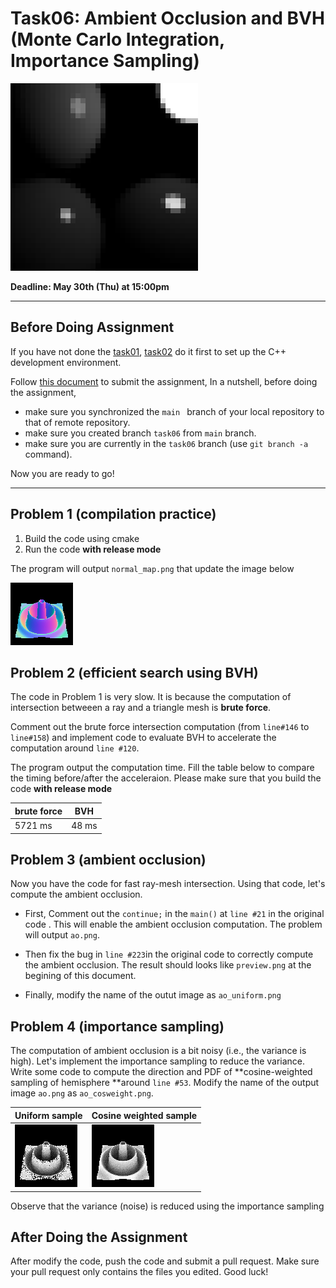# Task06: Ambient Occlusion and BVH (Monte Carlo Integration, Importance Sampling)
![preview](preview.png)

**Deadline: May 30th (Thu) at 15:00pm**

----

## Before Doing Assignment

If you have not done the [task01](../task01), [task02](../task02) do it first to set up the C++ development environment.

Follow [this document](../doc/submit.md) to submit the assignment, In a nutshell, before doing the assignment,  
- make sure you synchronized the `main ` branch of your local repository  to that of remote repository.
- make sure you created branch `task06` from `main` branch.
- make sure you are currently in the `task06` branch (use `git branch -a` command).

Now you are ready to go!

---

## Problem 1 (compilation practice)

1. Build the code using cmake
2. Run the code **with release mode**

The program will output `normal_map.png` that update the image below

![problem1](normal_map.png)

## Problem 2 (efficient search using BVH)

The code in Problem 1 is very slow. It is because the computation of intersection betweeen a ray and a triangle mesh is **brute force**. 

Comment out the brute force intersection computation (from `line#146` to `line#158`) and implement code to evaluate BVH to accelerate the computation around `line #120`.

The program output the computation time. Fill the table below to compare the timing before/after the acceleraion. Please make sure that you build the code **with release mode**



| brute force | BVH    |
| ----------- | ------ |
| 5721 ms     | 48 ms  |




## Problem 3 (ambient occlusion)

Now you have the code for fast ray-mesh intersection. Using that code, let's compute the ambient occlusion.

- First, Comment out the `continue;`  in the `main()` at `line #21` in the original code . This will enable the ambient occlusion computation. The problem will output `ao.png`.

- Then fix the bug in `line #223`in the original code  to correctly compute the ambient occlusion. The result should looks like `preview.png` at the begining of this document.

- Finally, modify the name of the outut image as `ao_uniform.png`



## Problem 4 (importance sampling)

The computation of ambient occlusion is a bit noisy (i.e., the variance is high). Let's implement the importance sampling to reduce the variance. Write some code to compute the direction and PDF of **cosine-weighted sampling of hemisphere **around `line #53`.  Modify the name of the output image `ao.png`  as `ao_cosweight.png`.

| Uniform sample              | Cosine weighted sample        |
| --------------------------- | ----------------------------- |
| ![problem2](ao_uniform.png) | ![problem3](ao_cosweight.png) |



Observe that the variance (noise) is reduced using the importance sampling




## After Doing the Assignment

After modify the code, push the code and submit a pull request. Make sure your pull request only contains the files you edited. Good luck!

